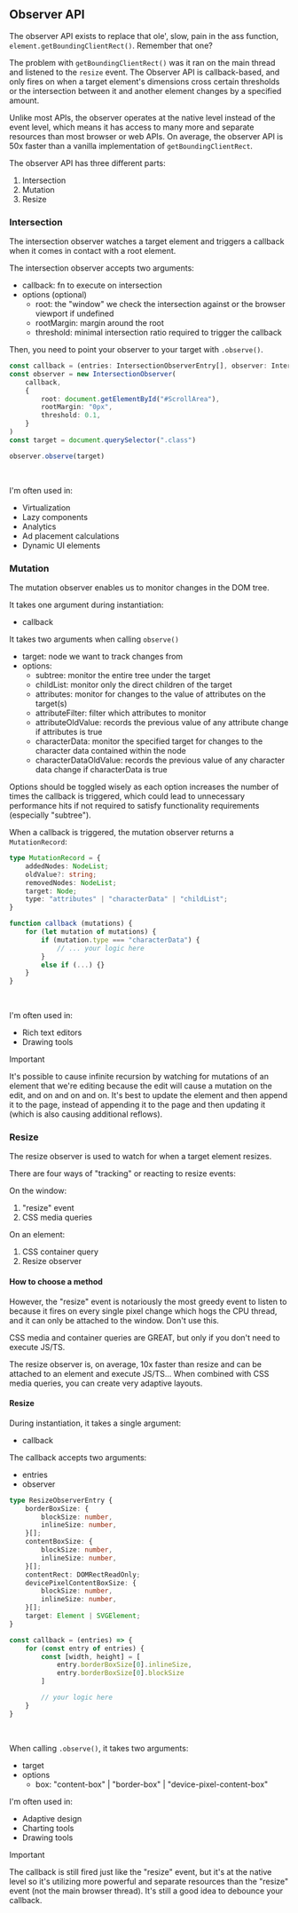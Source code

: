 <!-- markdownlint-disable MD007 MD010 MD013 MD024 MD028 MD030 MD033 MD041 -->
## Observer API

The observer API exists to replace that ole', slow, pain in the ass function, `element.getBoundingClientRect()`. Remember that one?

The problem with `getBoundingClientRect()` was it ran on the main thread and listened to the `resize` event. The Observer API is callback-based, and only fires on when a target element's dimensions cross certain thresholds or the intersection between it and another element changes by a specified amount.

Unlike most APIs, the observer operates at the native level instead of the event level, which means it has access to many more and separate resources than most browser or web APIs. On average, the observer API is 50x faster than a vanilla implementation of `getBoundingClientRect`.

The observer API has three different parts:

1.	Intersection
2.	Mutation
3.	Resize

### Intersection

The intersection observer watches a target element and triggers a callback when it comes in contact with a root element.

The intersection observer accepts two arguments:

-	callback: fn to execute on intersection
-	options (optional)
	-	root: the "window" we check the intersection against or the browser viewport if undefined
	-	rootMargin: margin around the root
	-	threshold: minimal intersection ratio required to trigger the callback

Then, you need to point your observer to your target with `.observe()`.

```typescript
const callback = (entries: IntersectionObserverEntry[], observer: IntersectionObserver): void => {}
const observer = new IntersectionObserver(
    callback,
    {
        root: document.getElementById("#ScrollArea"),
        rootMargin: "0px",
        threshold: 0.1,
    }
)
const target = document.querySelector(".class")

observer.observe(target)
```

<br>

I'm often used in:

-	Virtualization
-	Lazy components
-	Analytics
-   Ad placement calculations
-	Dynamic UI elements

### Mutation

The mutation observer enables us to monitor changes in the DOM tree.

It takes one argument during instantiation:

-	callback

It takes two arguments when calling `observe()`

-	target: node we want to track changes from
-	options:
	-	subtree: monitor the entire tree under the target
	-	childList: monitor only the direct children of the target
	-	attributes: monitor for changes to the value of attributes on the target(s)
	-	attributeFilter: filter which attributes to monitor
	-	attributeOldValue: records the previous value of any attribute change if attributes is true
	-	characterData: monitor the specified target for changes to the character data contained within the node
	-	characterDataOldValue: records the previous value of any character data change if characterData is true

Options should be toggled wisely as each option increases the number of times the callback is triggered, which could lead to unnecessary performance hits if not required to satisfy functionality requirements (especially "subtree").

When a callback is triggered, the mutation observer returns a `MutationRecord`:

```ts
type MutationRecord = {
    addedNodes: NodeList;
    oldValue?: string;
    removedNodes: NodeList;
    target: Node;
    type: "attributes" | "characterData" | "childList";
}

function callback (mutations) {
    for (let mutation of mutations) {
        if (mutation.type === "characterData") {
            // ... your logic here
        }
        else if (...) {}
    }
}
```

<br>

I'm often used in:

-	Rich text editors
-	Drawing tools

> [!IMPORTANT]
> It's possible to cause infinite recursion by watching for mutations of an element that we're editing because the edit will cause a mutation on the edit, and on and on and on. It's best to update the element and then append it to the page, instead of appending it to the page and then updating it (which is also causing additional reflows).

### Resize

The resize observer is used to watch for when a target element resizes.

There are four ways of "tracking" or reacting to resize events:

On the window:

1.	"resize" event
2.	CSS media queries

On an element:

1.	CSS container query
2.	Resize observer

#### How to choose a method

However, the "resize" event is notariously the most greedy event to listen to because it fires on every single pixel change which hogs the CPU thread, and it can only be attached to the window. Don't use this.

CSS media and container queries are GREAT, but only if you don't need to execute JS/TS.

The resize observer is, on average, 10x faster than resize and can be attached to an element and execute JS/TS... When combined with CSS media queries, you can create very adaptive layouts.

#### Resize

During instantiation, it takes a single argument:

-	callback

The callback accepts two arguments:

-	entries
-	observer

```ts
type ResizeObserverEntry {
    borderBoxSize: {
        blockSize: number,
        inlineSize: number,
    }[];
    contentBoxSize: {
        blockSize: number,
        inlineSize: number,
    }[];
    contentRect: DOMRectReadOnly;
    devicePixelContentBoxSize: {
        blockSize: number,
        inlineSize: number,
    }[];
    target: Element | SVGElement;
}

const callback = (entries) => {
    for (const entry of entries) {
        const [width, height] = [
            entry.borderBoxSize[0].inlineSize,
            entry.borderBoxSize[0].blockSize
        ]

        // your logic here
    }
}
```

<br>

When calling `.observe()`, it takes two arguments:

-	target
-	options
	-	box: "content-box" | "border-box" | "device-pixel-content-box"

I'm often used in:

-	Adaptive design
-	Charting tools
-	Drawing tools

> [!IMPORTANT]
> The callback is still fired just like the "resize" event, but it's at the native level so it's utilizing more powerful and separate resources than the "resize" event (not the main browser thread). It's still a good idea to debounce your callback.
